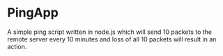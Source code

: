 # PingApp
A simple ping script written in node.js which will send 10 packets to the remote server every 10 minutes and loss of all 10 packets will result in an action.
